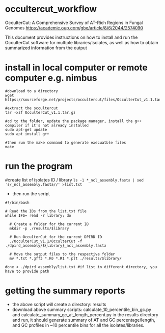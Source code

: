 # occultercut_workflow
OcculterCut: A Comprehensive Survey of AT-Rich Regions in Fungal Genomes
https://academic.oup.com/gbe/article/8/6/2044/2574090

This document provides instructions on how to install and run the OcculterCut software for multiple libraries/isolates, as well as how to obtain summarized information from the output

# install in local computer or remote computer e.g. nimbus

```
#download to a directory
wget https://sourceforge.net/projects/occultercut/files/OcculterCut_v1.1.tar.gz

#extract the occultercut
tar -xzf OcculterCut_v1.1.tar.gz

#cd to the folder, update the package manager, install the g++ compiler if it's not already installed
sudo apt-get update
sudo apt install g++ 

#then run the make command to generate execuatble files
make
```

# run the program

#create list of isolates ID / library
`ls -1 *_ncl_assembly.fasta | sed 's/_ncl_assembly.fasta//' >list.txt`

- then run the script
```
#!/bin/bash

# Read the IDs from the list.txt file
while IFS= read -r library; do

  # Create a folder for the current ID
  mkdir -p ./results/$library

  # Run OcculterCut for the current DPIRD ID
  ./OcculterCut_v1.1/OcculterCut -f ./dpird_assembly/${library}_ncl_assembly.fasta

  # Move the output files to the respective folder
  mv *.txt *.gff3 *.R0 *.R1 *.plt ./results/$library/

done < ./dpird_assembly/list.txt #if list in different directory, you have to provide path
```

# getting the summary reports
- the above script will create a directory: results
- download above summary scripts: calculate_10_percentile_bin_gc.py and calculate_summary_gc_at_length_percent.py in the results directory and run, it should generate summary of AT and GC percentage/length, and GC profiles in ~10 percentile bins for all the isolates/libraries.
